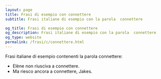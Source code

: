 ```yaml
---
layout: page
title: Frasi di esempio con connettere 
subtitle: Frasi italiane di esempio con la parola  connettere

og_title: Frasi di esempio con connettere 
og_description: Frasi italiane di esempio con la parola  connettere
og_type: website
permalink: /frasi/c/connettere.html
---
```


Frasi italiane di esempio contenenti la parola connettere:


- Elène non riusciva a connettere.
- Ma riesco ancora a connettere, Jakes.
